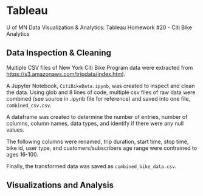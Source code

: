 # Tableau
U of MN Data Visualization &amp; Analytics: Tableau Homework #20 - Citi Bike Analytics

## Data Inspection & Cleaning
Multiple CSV files of New York Citi Bike Program data were extracted from https://s3.amazonaws.com/tripdata/index.html.

A Jupyter Notebook, `CitiBikeData.ipynb`, was created to inspect and clean the data. Using glob and 8 lines of code, multiple csv files of raw data were combined (see source in .ipynb file for reference) and saved into one file, `combined_csv.csv`.

A dataframe was created to determine the number of entries, number of columns, column names, data types, and identify if there were any null values. 

The following columns were renamed, trip duration, start time, stop time, bike id, user type, and customers/subscribers age range were contrained to ages 16-100.
    
Finally, the transformed data was saved as `combined_bike_data.csv`.


## Visualizations and Analysis
